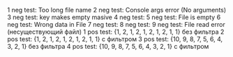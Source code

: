 1 neg test: Too long file name
2 neg test: Console args error (No arguments)
3 neg test: key makes empty masive
4 neg test: 
5 neg test: File is empty
6 neg test: Wrong data in File
7 neg test:
8 neg test:
9 neg test: File read error (несуществующий файл)
1 pos test: {1, 2, 1, 2, 1, 2, 1, 2, 1, 1} без фильтра
2 pos test: {1, 2, 1, 2, 1, 2, 1, 2, 1, 1} с фильтром
3 pos test: {10, 9, 8, 7, 5, 6, 4, 3, 2, 1} без фильтра
4 pos test: {10, 9, 8, 7, 5, 6, 4, 3, 2, 1} с фильтром